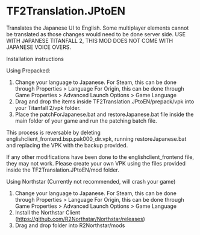 # TF2Translation.JPtoEN
Translates the Japanese UI to English. Some multiplayer elements cannot be translated as those changes would need to be done server side. USE WITH JAPANESE TITANFALL 2, THIS MOD DOES NOT COME WITH JAPANESE VOICE OVERS.

Installation instructions

Using Prepacked:
1. Change your language to Japanese.
  For Steam, this can be done through Properties > Language
  For Origin, this can be done through Game Properties > Advanced Launch Options > Game Language
2. Drag and drop the items inside TF2Translation.JPtoEN/prepack/vpk into your Titanfall 2/vpk folder.
3. Place the patchForJapanese.bat and restoreJapanese.bat file inside the main folder of your game and run the patching batch file.

This process is reversable by deleting englishclient_frontend.bsp.pak000_dir.vpk, running restoreJapanese.bat and replacing the VPK with the backup provided.

If any other modifications have been done to the englishclient_frontend file, they may not work. Please create your own VPK using the files provided inside the TF2Translation.JPtoEN/mod folder.

Using Northstar (Currently not recommended, will crash your game)
1. Change your language to Japanese.
  For Steam, this can be done through Properties > Language
  For Origin, this can be done through Game Properties > Advanced Launch Options > Game Language
3. Install the Northstar Client (https://github.com/R2Northstar/Northstar/releases)
4. Drag and drop folder into R2Northstar/mods
